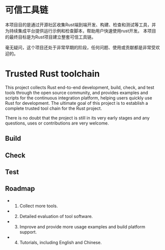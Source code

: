# 可信工具链
本项目目的是通过开源社区收集Rust端到端开发、构建、检查和测试等工具，并为持续集成平台提供运行示例和检查脚本，帮助用户快速使用rust开发。
本项目的最终目标是为Rust项目建立整套可信工具链。

毫无疑问，这个项目还处于非常早期的阶段，任何问题、使用或贡献都是非常受欢迎的。

# Trusted Rust toolchain
This project collects Rust end-to-end development, build, check, and test tools through the open source community, and provides examples and scripts for the continuous integration platform, helping users quickly use Rust for development.
The ultimate goal of this project is to establish a complete trusted tool chain for the Rust project.

There is no doubt that the project is still in its very early stages and any questions, uses or contributions are very welcome.

## Build

## Check

## Test

## Roadmap
- 1. Collect more tools.
- 2. Detailed evaluation of tool software.
- 3. Improve and provide more usage examples and build platform support.
- 4. Tutorials, including English and Chinese.

